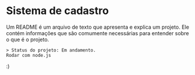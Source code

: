 
<h1>Sistema de cadastro </h1>
<p> Um README é um arquivo de texto que apresenta e explica um projeto. Ele contém informações que são comumente necessárias para entender sobre o que é o projeto.</p>

```
> Status do projeto: Em andamento.
Rodar com node.js
```
:)